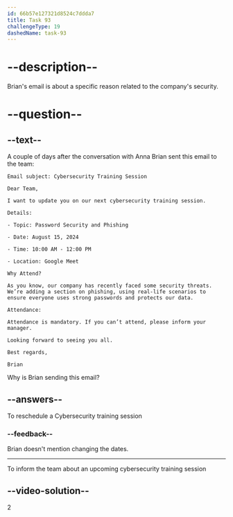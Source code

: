 ```yaml
---
id: 66b57e127321d8524c7ddda7
title: Task 93
challengeType: 19
dashedName: task-93
---
```


# --description--

Brian's email is about a specific reason related to the company's security.

# --question--

## --text--

A couple of days after the conversation with Anna Brian sent this email to the team:

`Email subject: Cybersecurity Training Session`

`Dear Team,`

`I want to update you on our next cybersecurity training session.`

`Details:`

`- Topic: Password Security and Phishing`

`- Date: August 15, 2024`

`- Time: 10:00 AM - 12:00 PM`

`- Location: Google Meet`

`Why Attend?`

`As you know, our company has recently faced some security threats. We’re adding a section on phishing, using real-life scenarios to ensure everyone uses strong passwords and protects our data.`

`Attendance:`

`Attendance is mandatory. If you can’t attend, please inform your manager.`

`Looking forward to seeing you all.`

`Best regards,`

`Brian`

Why is Brian sending this email?

## --answers--

To reschedule a Cybersecurity training session

### --feedback--

Brian doesn't mention changing the dates.

---

To inform the team about an upcoming cybersecurity training session

## --video-solution--

2
